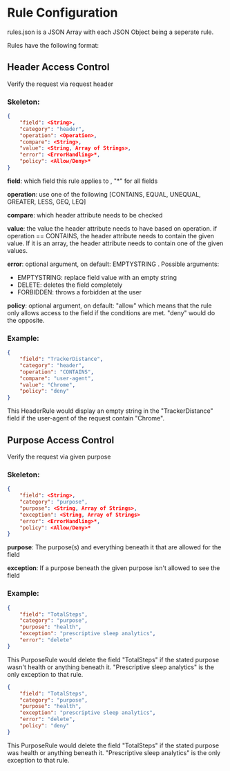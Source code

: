 # Rule Configuration

rules.json is a JSON Array with each JSON Object being a seperate rule.

Rules have the following format:

## Header Access Control
Verify the request via request header

### Skeleton:
```json
{
    "field": <String>,
    "category": "header",
    "operation": <Operation>,
    "compare": <String>,
    "value": <String, Array of Strings>,
    "error": <ErrorHandling>*,
    "policy": <Allow/Deny>*
}
```

**field**: which field this rule applies to , "*" for all fields

**operation**: use one of the following [CONTAINS, EQUAL, UNEQUAL, GREATER, LESS, GEQ, LEQ]

**compare**: which header attribute needs to be checked

**value**: the value the header attribute needs to have based on operation. if operation == CONTAINS, the header attribute needs to contain the given value. If it is an array, the header attribute needs to contain one of the given values.

**error**: optional argument, on default: EMPTYSTRING . Possible arguments:

- EMPTYSTRING: replace field value with an empty string
- DELETE: deletes the field completely
- FORBIDDEN: throws a forbidden at the user

**policy**: optional argument, on default: "allow" which means that the rule only allows access to the field if the conditions are met. "deny" would do the opposite.

### Example:
```json
{
    "field": "TrackerDistance",
    "category": "header",
    "operation": "CONTAINS",
    "compare": "user-agent",
    "value": "Chrome",
    "policy": "deny"
}
```

This HeaderRule would display an empty string in the "TrackerDistance" field if the user-agent of the request contain "Chrome".

## Purpose Access Control
Verify the request via given purpose

### Skeleton:
```json
{
    "field": <String>,
    "category": "purpose",
    "purpose": <String, Array of Strings>,
    "exception": <String, Array of Strings>
    "error": <ErrorHandling>*,
    "policy": <Allow/Deny>*
}
```

**purpose**: The purpose(s) and everything beneath it that are allowed for the field

**exception**: If a purpose beneath the given purpose isn't allowed to see the field

### Example:
```json
{
    "field": "TotalSteps",
    "category": "purpose",
    "purpose": "health",
    "exception": "prescriptive sleep analytics",
    "error": "delete"
}
```

This PurposeRule would delete the field "TotalSteps" if the stated purpose wasn't health or anything beneath it. "Prescriptive sleep analytics" is the only exception to that rule.

```json
{
    "field": "TotalSteps",
    "category": "purpose",
    "purpose": "health",
    "exception": "prescriptive sleep analytics",
    "error": "delete",
    "policy": "deny"
}
```

This PurposeRule would delete the field "TotalSteps" if the stated purpose was health or anything beneath it. "Prescriptive sleep analytics" is the only exception to that rule.
